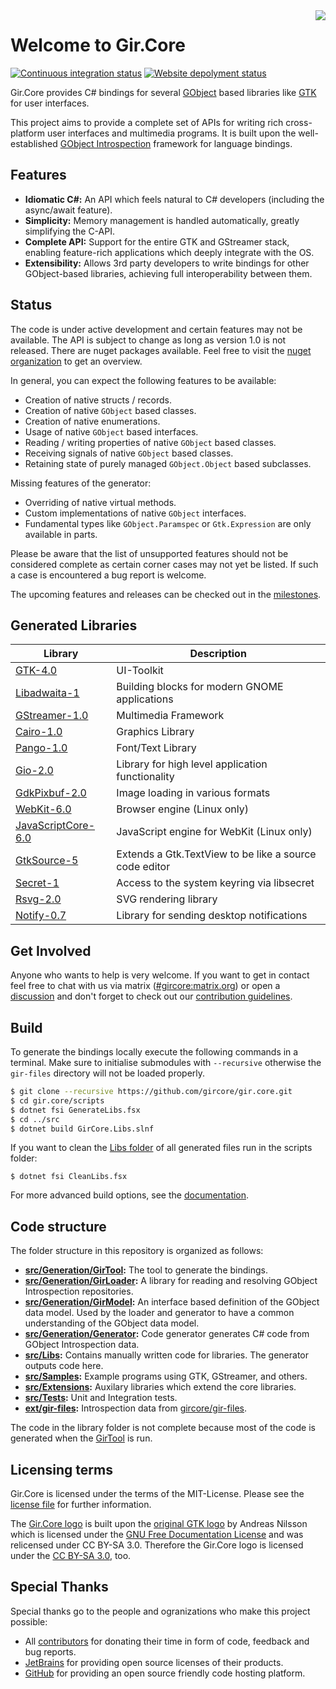<img src="https://raw.githubusercontent.com/gircore/gir.core/main/img/logo.svg" align="right" />

# Welcome to Gir.Core

[![Continuous integration status](https://github.com/GirCore/gir.core/actions/workflows/ci.yml/badge.svg?branch=main)](https://github.com/gircore/gir.core/actions)
[![Website depolyment status](https://github.com/GirCore/gircore.github.io/actions/workflows/deploy.yml/badge.svg?branch=develop)](https://github.com/gircore/gircore.github.io/actions)

Gir.Core provides C# bindings for several [GObject] based libraries like [GTK] for user interfaces.

This project aims to provide a complete set of APIs for writing rich cross-platform user interfaces and multimedia programs. It is built upon the well-established [GObject Introspection][gi] framework for language bindings.

## Features
* **Idiomatic C#:** An API which feels natural to C# developers (including the async/await feature).
* **Simplicity:** Memory management is handled automatically, greatly simplifying the C-API.
* **Complete API:** Support for the entire GTK and GStreamer stack, enabling feature-rich applications which deeply integrate with the OS.
* **Extensibility:** Allows 3rd party developers to write bindings for other GObject-based libraries, achieving full interoperability between them.

## Status
The code is under active development and certain features may not be available. The API is subject to change as long as version 1.0 is not released. There are nuget packages available. Feel free to visit the [nuget organization][GirCoreNuget] to get an overview.

In general, you can expect the following features to be available:
- Creation of native structs / records.
- Creation of native `GObject` based classes.
- Creation of native enumerations.
- Usage of native `GObject` based interfaces.
- Reading / writing properties of native `GObject` based classes.
- Receiving signals of native `GObject` based classes.
- Retaining state of purely managed `GObject.Object` based subclasses.

Missing features of the generator:
- Overriding of native virtual methods.
- Custom implementations of native `GObject` interfaces.
- Fundamental types like `GObject.Paramspec` or `Gtk.Expression` are only available in parts.

Please be aware that the list of unsupported features should not be considered complete as certain corner cases may not yet be listed. If such a case is encountered a bug report is welcome.

The upcoming features and releases can be checked out in the [milestones](https://github.com/gircore/gir.core/milestones).

## Generated Libraries

| Library                                   | Description                                            |
|-------------------------------------------|--------------------------------------------------------|
| [GTK-4.0][Gtk4Nuget]                      | UI-Toolkit                                             |
| [Libadwaita-1][LibadwaitaNuget]           | Building blocks for modern GNOME applications          |
| [GStreamer-1.0][GstNuget]                 | Multimedia Framework                                   |
| [Cairo-1.0][CairoNuget]                   | Graphics Library                                       |
| [Pango-1.0][PangoNuget]                   | Font/Text Library                                      |
| [Gio-2.0][GioNuget]                       | Library for high level application functionality       |
| [GdkPixbuf-2.0][GdkPixbufNuget]           | Image loading in various formats                       |
| [WebKit-6.0][WebKitNuget]                 | Browser engine (Linux only)                            |
| [JavaScriptCore-6.0][JavaScriptCoreNuget] | JavaScript engine for WebKit (Linux only)              |
| [GtkSource-5][GtkSourceNuget]             | Extends a Gtk.TextView to be like a source code editor |
| [Secret-1][SecretNuget]                   | Access to the system keyring via libsecret             |
| [Rsvg-2.0][RsvgNuget]                     | SVG rendering library                                  |
| [Notify-0.7][NotifyNuget]                 | Library for sending desktop notifications              |


## Get Involved
Anyone who wants to help is very welcome. If you want to get in contact feel free to chat with us via matrix ([#gircore:matrix.org](https://matrix.to/#/#gircore:matrix.org?via=matrix.org)) or open a [discussion](https://github.com/gircore/gir.core/discussions) and don't forget to check out our [contribution guidelines](docs/docs/contributing.md).

## Build
To generate the bindings locally execute the following commands in a terminal. Make sure to initialise submodules with `--recursive` otherwise the `gir-files` directory will not be loaded properly.

```sh
$ git clone --recursive https://github.com/gircore/gir.core.git
$ cd gir.core/scripts
$ dotnet fsi GenerateLibs.fsx
$ cd ../src
$ dotnet build GirCore.Libs.slnf
```

If you want to clean the [Libs folder](src/Libs) of all generated files run in the scripts folder:

    $ dotnet fsi CleanLibs.fsx

For more advanced build options, see the [documentation](docs/docs/build.md).

## Code structure
The folder structure in this repository is organized as follows:
* **[src/Generation/GirTool](src/Generation/GirTool):** The tool to generate the bindings.
* **[src/Generation/GirLoader](src/Generation/GirLoader):** A library for reading and resolving GObject Introspection repositories.
* **[src/Generation/GirModel](src/Generation/GirModel):** An interface based definition of the GObject data model. Used by the loader and generator to have a common understanding of the GObject data model.
* **[src/Generation/Generator](src/Generation/Generator):** Code generator generates C# code from GObject Introspection data.
* **[src/Libs](src/Libs):** Contains manually written code for libraries. The generator outputs code here.
* **[src/Samples](src/Samples):** Example programs using GTK, GStreamer, and others.
* **[src/Extensions](src/Extensions):** Auxilary libraries which extend the core libraries.
* **[src/Tests](src/Tests):** Unit and Integration tests.
* **[ext/gir-files](https://github.com/gircore/gir-files):** Introspection data from [gircore/gir-files](https://github.com/gircore/gir-files).

The code in the library folder is not complete because most of the code is generated when the [GirTool](src/Generation/GirTool) is run.

[gi]: https://gi.readthedocs.io/
[gstreamer]: https://gstreamer.freedesktop.org/
[GIO]: https://developer.gnome.org/gio/stable/
[GObject]: https://developer.gnome.org/gobject/stable/
[GTK]: https://gtk.org/
[libhandy]: https://source.puri.sm/Librem5/libhandy/
[WebKitGTK]: https://webkitgtk.org/
[JavaScriptCore]: https://webkitgtk.org/reference/jsc-glib/stable/index.html
[dbus]: https://www.freedesktop.org/wiki/Software/dbus/
[libchamplain]: https://wiki.gnome.org/Projects/libchamplain/
[GtkSharp]: https://github.com/GtkSharp/GtkSharp/
[GdkPixbuf]: https://gitlab.gnome.org/GNOME/gdk-pixbuf/
[GirCoreNuget]: https://www.nuget.org/profiles/GirCore/
[Gtk4Nuget]: https://www.nuget.org/packages/GirCore.Gtk-4.0/
[GstNuget]: https://www.nuget.org/packages/GirCore.Gst-1.0/
[CairoNuget]: https://www.nuget.org/packages/GirCore.Cairo-1.0/
[PangoNuget]: https://www.nuget.org/packages/GirCore.Pango-1.0/
[GioNuget]: https://www.nuget.org/packages/GirCore.Gio-2.0/
[GdkPixbufNuget]: https://www.nuget.org/packages/GirCore.GdkPixbuf-2.0/
[LibadwaitaNuget]: https://www.nuget.org/packages/GirCore.Adw-1/
[WebKitNuget]: https://www.nuget.org/packages/GirCore.WebKit-6.0/
[JavaScriptCoreNuget]: https://www.nuget.org/packages/GirCore.JavaScriptCore-6.0/
[GtkSourceNuget]: https://www.nuget.org/packages/GirCore.GtkSource-5/
[SecretNuget]: https://www.nuget.org/packages/GirCore.Secret-1/
[RsvgNuget]: https://www.nuget.org/packages/GirCore.Rsvg-2.0/
[NotifyNuget]: https://www.nuget.org/packages/GirCore.Notify-0.7/

## Licensing terms
Gir.Core is licensed under the terms of the MIT-License. Please see the [license file](license.txt) for further information.

The [Gir.Core logo](img/logo.svg) is built upon the [original GTK logo](https://wiki.gnome.org/Projects/GTK/Logo) by Andreas Nilsson which is licensed under the [GNU Free Documentation License](https://www.gnu.org/licenses/fdl-1.3.txt) and was relicensed under CC BY-SA 3.0. Therefore the Gir.Core logo is licensed under the [CC BY-SA 3.0](https://creativecommons.org/licenses/by-sa/3.0/deed.en), too.

## Special Thanks
Special thanks go to the people and ogranizations who make this project possible:
- All [contributors](https://github.com/gircore/gir.core/graphs/contributors) for donating their time in form of code, feedback and bug reports.
- [JetBrains](https://www.jetbrains.com/) for providing open source licenses of their products.
- [GitHub](https://github.com) for providing an open source friendly code hosting platform.
